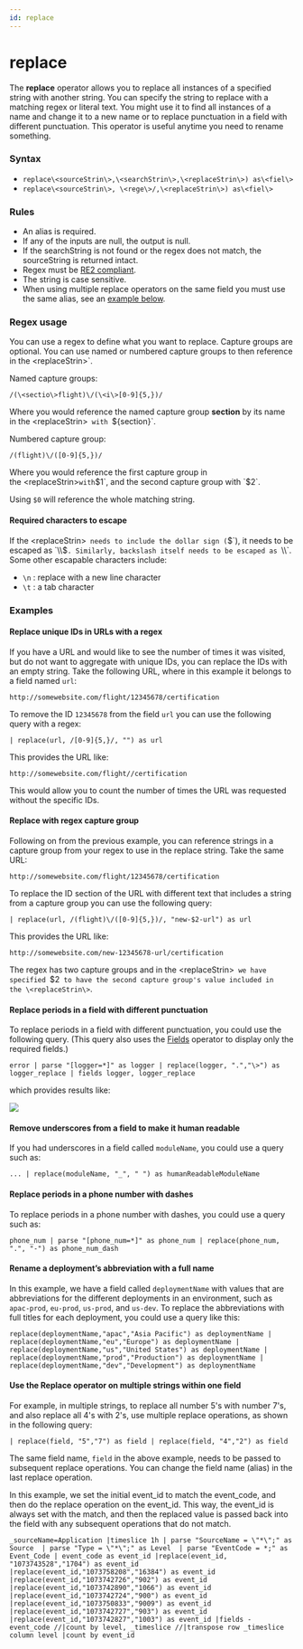 ```yaml
---
id: replace
---
```


# replace

The **replace** operator allows you to replace all instances of a
specified string with another string. You can specify the string to
replace with a matching regex or literal text. You might use it to find
all instances of a name and change it to a new name or to replace
punctuation in a field with different punctuation. This operator is
useful anytime you need to rename something.

### Syntax

* `replace\<sourceStrin\>,\<searchStrin\>,\<replaceStrin\>) as\<fiel\>`
* `replace\<sourceStrin\>, \<rege\>/,\<replaceStrin\>) as\<fiel\>`

### Rules

* An alias is required.
* If any of the inputs are null, the output is null.
* If the searchString is not found or the regex does not match, the
    sourceString is returned intact.
* Regex must be [RE2
    compliant](https://github.com/google/re2/wiki/Syntax "https://github.com/google/re2/wiki/Syntax").
* The string is case sensitive.
* When using multiple replace operators on the same field you must use
    the same alias, see an [example below](./replace.md "replace").

### Regex usage

You can use a regex to define what you want to replace. Capture groups
are optional. You can use named or numbered capture groups to then
reference in the \<replaceStrin\>`.

Named capture groups:

`/(\<sectio\>flight)\/(\<i\>[0-9]{5,})/`

Where you would reference the named capture group **section** by its
name in the \<replaceStrin\>` with `${section}`.

Numbered capture group:

`/(flight)\/([0-9]{5,})/`

Where you would reference the first capture group in
the \<replaceStrin\>` with `$1`, and the second capture group with `$2`.

Using `$0` will reference the whole matching string.

#### Required characters to escape

If the \<replaceStrin\>` needs to include the dollar sign (`$`), it
needs to be escaped as `\\$`. Similarly, backslash itself needs to be
escaped as `\\\\`. Some other escapable characters include:

* `\n` : replace with a new line character
* `\t` : a tab character

### Examples

#### Replace unique IDs in URLs with a regex

If you have a URL and would like to see the number of times it was
visited, but do not want to aggregate with unique IDs, you can replace
the IDs with an empty string. Take the following URL, where in this
example it belongs to a field named `url`:

`http://somewebsite.com/flight/12345678/certification`

To remove the ID `12345678` from the field `url` you can use the
following query with a regex:

`| replace(url, /[0-9]{5,}/, "") as url`

This provides the URL like:

`http://somewebsite.com/flight//certification`

This would allow you to count the number of times the URL was requested
without the specific IDs.

#### Replace with regex capture group

Following on from the previous example, you can reference strings in a
capture group from your regex to use in the replace string. Take the
same URL:

`http://somewebsite.com/flight/12345678/certification`

To replace the ID section of the URL with different text that includes a
string from a capture group you can use the following query:

`| replace(url, /(flight)\/([0-9]{5,})/, "new-$2-url") as url`

This provides the URL like:

`http://somewebsite.com/new-12345678-url/certification`

The regex has two capture groups and in the \<replaceStrin\>` we have
specified `$2` to have the second capture group's value included in
the \<replaceStrin\>`. 

#### Replace periods in a field with different punctuation

To replace periods in a field with different punctuation, you could use
the following query. (This query also uses
the [Fields](fields_operator.md "fields") operator to display only the
required fields.)

`error | parse "[logger=*]" as logger | replace(logger, ".","\>") as logger_replace | fields logger, logger_replace`

which provides results like:

![](../../static/img/search-query-language/search-operators/replace/../../../../Assets/Media_Repo_for_Search/replace_operator_example.png)

#### Remove underscores from a field to make it human readable

If you had underscores in a field called `moduleName`, you could use a
query such as:

`... | replace(moduleName, "_", " ") as humanReadableModuleName`

#### Replace periods in a phone number with dashes

To replace periods in a phone number with dashes, you could use a query
such as:

`phone_num | parse "[phone_num=*]" as phone_num | replace(phone_num, ".", "-") as phone_num_dash`

#### Rename a deployment’s abbreviation with a full name

In this example, we have a field called `deploymentName` with values
that are abbreviations for the different deployments in an environment,
such as `apac-prod`, `eu-prod`, `us-prod`, and `us-dev`. To replace the
abbreviations with full titles for each deployment, you could use a
query like this:

`replace(deploymentName,"apac","Asia Pacific") as deploymentName | replace(deploymentName,"eu","Europe") as deploymentName | replace(deploymentName,"us","United States") as deploymentName | replace(deploymentName,"prod","Production") as deploymentName | replace(deploymentName,"dev","Development") as deploymentName`

#### Use the Replace operator on multiple strings within one field

For example, in multiple strings, to replace all number 5's with number
7's, and also replace all 4's with 2's, use multiple replace operations,
as shown in the following query:

`| replace(field, "5","7") as field | replace(field, "4","2") as field`

The same field name, `field` in the above example, needs to be passed to
subsequent replace operations. You can change the field name (alias) in
the last replace operation.

In this example, we set the initial event_id to match the event_code,
and then do the replace operation on the event_id. This way, the
event_id is always set with the match, and then the replaced value is
passed back into the field with any subsequent operations that do not
match.

`_sourceName=Application |timeslice 1h | parse "SourceName = \"*\";" as Source  | parse "Type = \"*\";" as Level  | parse "EventCode = *;" as Event_Code | event_code as event_id |replace(event_id, "1073743528","1704") as event_id |replace(event_id,"1073758208","16384") as event_id |replace(event_id,"1073742726","902") as event_id |replace(event_id,"1073742890","1066") as event_id |replace(event_id,"1073742724","900") as event_id |replace(event_id,"1073750833","9009") as event_id |replace(event_id,"1073742727","903") as event_id |replace(event_id,"1073742827","1003") as event_id |fields - event_code //|count by level, _timeslice //|transpose row _timeslice column level |count by event_id`
